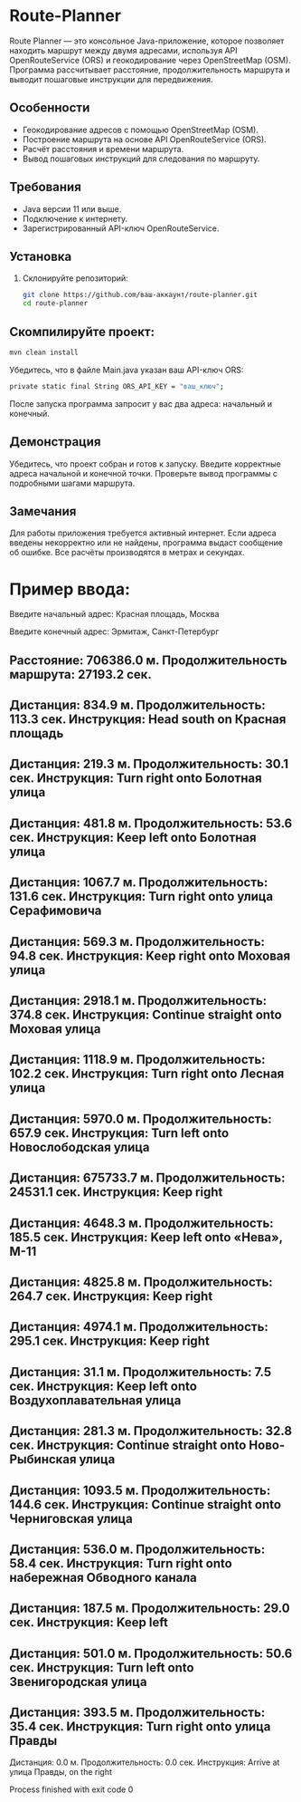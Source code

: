 # Route-Planner

Route Planner — это консольное Java-приложение, которое позволяет находить маршрут между двумя адресами, используя API OpenRouteService (ORS) и геокодирование через OpenStreetMap (OSM). Программа рассчитывает расстояние, продолжительность маршрута и выводит пошаговые инструкции для передвижения.

## Особенности
- Геокодирование адресов с помощью OpenStreetMap (OSM).
- Построение маршрута на основе API OpenRouteService (ORS).
- Расчёт расстояния и времени маршрута.
- Вывод пошаговых инструкций для следования по маршруту.

## Требования
- Java версии 11 или выше.
- Подключение к интернету.
- Зарегистрированный API-ключ OpenRouteService.

## Установка
1. Склонируйте репозиторий:
   ```bash
   git clone https://github.com/ваш-аккаунт/route-planner.git
   cd route-planner

## Скомпилируйте проект:
 ```bash
mvn clean install
```

Убедитесь, что в файле Main.java указан ваш API-ключ ORS:
 ```bash
private static final String ORS_API_KEY = "ваш_ключ";
```
После запуска программа запросит у вас два адреса: начальный и конечный.

## Демонстрация
Убедитесь, что проект собран и готов к запуску.
Введите корректные адреса начальной и конечной точки.
Проверьте вывод программы с подробными шагами маршрута.
## Замечания
Для работы приложения требуется активный интернет.
Если адреса введены некорректно или не найдены, программа выдаст сообщение об ошибке.
Все расчёты производятся в метрах и секундах.


# Пример ввода:

Введите начальный адрес: Красная площадь, Москва

Введите конечный адрес: Эрмитаж, Санкт-Петербург

Расстояние: 706386.0 м.
Продолжительность маршрута: 27193.2 сек.
-------------------------------
Дистанция: 834.9 м.
Продолжительность: 113.3 сек.
Инструкция: Head south on Красная площадь
-------------------------------
Дистанция: 219.3 м.
Продолжительность: 30.1 сек.
Инструкция: Turn right onto Болотная улица
-------------------------------
Дистанция: 481.8 м.
Продолжительность: 53.6 сек.
Инструкция: Keep left onto Болотная улица
-------------------------------
Дистанция: 1067.7 м.
Продолжительность: 131.6 сек.
Инструкция: Turn right onto улица Серафимовича
-------------------------------
Дистанция: 569.3 м.
Продолжительность: 94.8 сек.
Инструкция: Keep right onto Моховая улица
-------------------------------
Дистанция: 2918.1 м.
Продолжительность: 374.8 сек.
Инструкция: Continue straight onto Моховая улица
-------------------------------
Дистанция: 1118.9 м.
Продолжительность: 102.2 сек.
Инструкция: Turn right onto Лесная улица
-------------------------------
Дистанция: 5970.0 м.
Продолжительность: 657.9 сек.
Инструкция: Turn left onto Новослободская улица
-------------------------------
Дистанция: 675733.7 м.
Продолжительность: 24531.1 сек.
Инструкция: Keep right
-------------------------------
Дистанция: 4648.3 м.
Продолжительность: 185.5 сек.
Инструкция: Keep left onto «Нева», М-11
-------------------------------
Дистанция: 4825.8 м.
Продолжительность: 264.7 сек.
Инструкция: Keep right
-------------------------------
Дистанция: 4974.1 м.
Продолжительность: 295.1 сек.
Инструкция: Keep right
-------------------------------
Дистанция: 31.1 м.
Продолжительность: 7.5 сек.
Инструкция: Keep left onto Воздухоплавательная улица
-------------------------------
Дистанция: 281.3 м.
Продолжительность: 32.8 сек.
Инструкция: Continue straight onto Ново-Рыбинская улица
-------------------------------
Дистанция: 1093.5 м.
Продолжительность: 144.6 сек.
Инструкция: Continue straight onto Черниговская улица
-------------------------------
Дистанция: 536.0 м.
Продолжительность: 58.4 сек.
Инструкция: Turn right onto набережная Обводного канала
-------------------------------
Дистанция: 187.5 м.
Продолжительность: 29.0 сек.
Инструкция: Keep left
-------------------------------
Дистанция: 501.0 м.
Продолжительность: 50.6 сек.
Инструкция: Turn left onto Звенигородская улица
-------------------------------
Дистанция: 393.5 м.
Продолжительность: 35.4 сек.
Инструкция: Turn right onto улица Правды
-------------------------------
Дистанция: 0.0 м.
Продолжительность: 0.0 сек.
Инструкция: Arrive at улица Правды, on the right

Process finished with exit code 0
